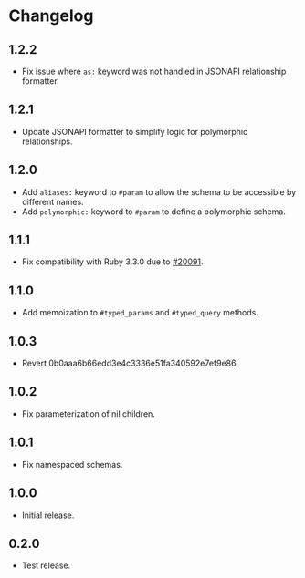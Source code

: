 # Changelog

## 1.2.2

- Fix issue where `as:` keyword was not handled in JSONAPI relationship formatter.

## 1.2.1

- Update JSONAPI formatter to simplify logic for polymorphic relationships.

## 1.2.0

- Add `aliases:` keyword to `#param` to allow the schema to be accessible by different names.
- Add `polymorphic:` keyword to `#param` to define a polymorphic schema.

## 1.1.1

- Fix compatibility with Ruby 3.3.0 due to [#20091](https://bugs.ruby-lang.org/issues/20091).

## 1.1.0

- Add memoization to `#typed_params` and `#typed_query` methods.

## 1.0.3

- Revert 0b0aaa6b66edd3e4c3336e51fa340592e7ef9e86.

## 1.0.2

- Fix parameterization of nil children.

## 1.0.1

- Fix namespaced schemas.

## 1.0.0

- Initial release.

## 0.2.0

- Test release.
